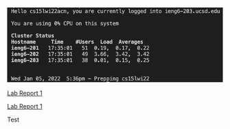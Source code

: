 ![Image](test.png)

[Lab Report 1](lab-report-1-week-2.html)

[Lab Report 1](https://QijunHuMary.github.io/cse15l-lab-reports/lab-report-1-week-2.html)

Test
